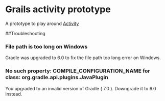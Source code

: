 # Grails activity prototype

A prototype to play around [Activity](https://www.activiti.org/userguide/)

##Troubleshooting

### File path is too long on Windows
Gradle was upgraded to 6.0 to fix the file path too long error on Windows.

### No such property: COMPILE_CONFIGURATION_NAME for class: org.gradle.api.plugins.JavaPlugin

You upgraded to an invalid version of Gradle ( 7.0 ). Downgrade it to 6.0 instead.
